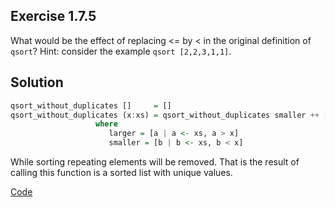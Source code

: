 ## Exercise 1.7.5

What would be the effect of replacing <= by < in the original definition of `qsort`? Hint: consider the example `qsort [2,2,3,1,1]`.

## Solution

```haskell
qsort_without_duplicates []     = []
qsort_without_duplicates (x:xs) = qsort_without_duplicates smaller ++ [x] ++ qsort_without_duplicates larger
                   where
                      larger = [a | a <- xs, a > x]
                      smaller = [b | b <- xs, b < x]
```
While sorting repeating elements will be removed. That is the result of calling this function is a sorted list with unique values.

[Code](../../src/1-7-5.hs#L12)

